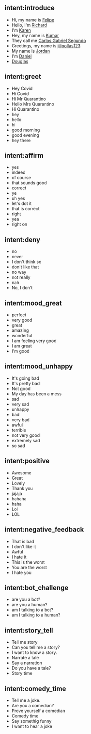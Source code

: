 ## intent:introduce
- Hi, my name is [Felipe](PERSON)
- Hello, I'm [Richard](PERSON)
- I'm [Karen](PERSON)
- Hey, my name is [Kumar](PERSON)
- They call me [Carlos Gabriel Segundo](PERSON)
- Greetings, my name is [jilipollas123](PERSON)
- My name is [Jordan](PERSON)
- I'm [Daniel](PERSON)
- [Douglas](PERSON)

## intent:greet
- Hey Covid
- Hi Covid
- Hi Mr Quarantino
- Hello Mrs Quarantino
- Hi Quarantino
- hey
- hello
- hi
- good morning
- good evening
- hey there

## intent:affirm
- yes
- indeed
- of course
- that sounds good
- correct
- ye
- uh yes
- let's dot it
- that is correct
- right
- yea
- right on

## intent:deny
- no
- never
- I don't think so
- don't like that
- no way
- not really
- nah
- No, I don't

## intent:mood_great
- perfect
- very good
- great
- amazing
- wonderful
- I am feeling very good
- I am great
- I'm good

## intent:mood_unhappy
- It's going bad
- It's pretty bad
- Not good
- My day has been a mess
- sad
- very sad
- unhappy
- bad
- very bad
- awful
- terrible
- not very good
- extremely sad
- so sad

## intent:positive
- Awesome
- Great
- Lovely
- Thank you
- jajaja
- hahaha
- haha
- Lol
- LOL

## intent:negative_feedback
- That is bad
- I don't like it
- Awful
- I hate it
- This is the worst
- You are the worst
- I hate you


## intent:bot_challenge
- are you a bot?
- are you a human?
- am I talking to a bot?
- am I talking to a human?

## intent:story_tell
- Tell me story
- Can you tell me a story?
- I want to know a story.
- Narrate a tale
- Say a narration
- Do you have a tale?
- Story time

## intent:comedy_time
- Tell me a joke.
- Are you a comedian?
- Prove yourself a comedian
- Comedy time
- Say somethig funny
- I want to hear a joke

